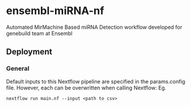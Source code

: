 # ensembl-miRNA-nf
Automated MirMachine Based miRNA Detection workflow developed for genebuild team at Ensembl

## Deployment

### General

Default inputs to this Nextflow pipeline are specified in the params.config file. However, each can be overwritten when calling Nextflow:
Eg.
```
nextflow run main.nf --input <path to csv>
```
